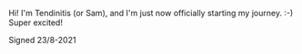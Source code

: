 Hi! I'm Tendinitis (or Sam), and I'm just now officially starting my journey. :-) Super excited!

Signed 23/8-2021

<!---
tendinitis/tendinitis is a ✨ special ✨ repository because its `README.md` (this file) appears on your GitHub profile.
You can click the Preview link to take a look at your changes.
--->
